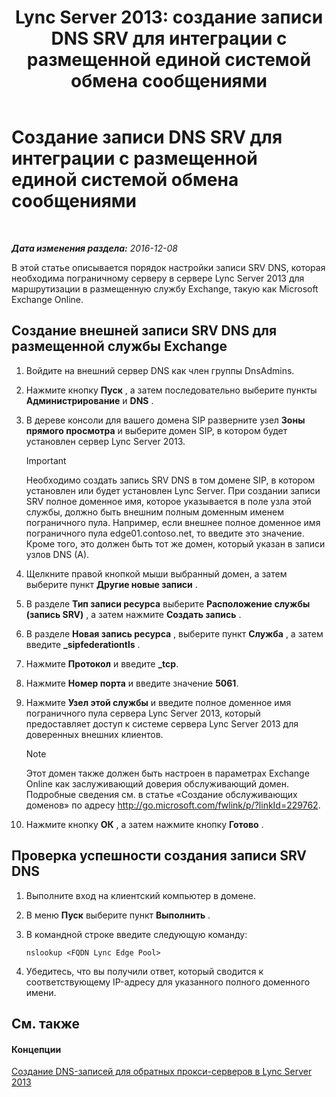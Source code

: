 ﻿---
title: 'Lync Server 2013: создание записи DNS SRV для интеграции с размещенной единой системой обмена сообщениями'
TOCTitle: Создание записи DNS SRV для интеграции с размещенной единой системой обмена сообщениями
ms:assetid: 8ea590ae-58ea-4ca5-9853-e0708b3ea760
ms:mtpsurl: https://technet.microsoft.com/ru-ru/library/Hh500728(v=OCS.15)
ms:contentKeyID: 49310482
ms.date: 12/10/2016
mtps_version: v=OCS.15
ms.translationtype: HT
---

# Создание записи DNS SRV для интеграции с размещенной единой системой обмена сообщениями

 

_**Дата изменения раздела:** 2016-12-08_

В этой статье описывается порядок настройки записи SRV DNS, которая необходима пограничному серверу в сервере Lync Server 2013 для маршрутизации в размещенную службу Exchange, такую как Microsoft Exchange Online.

## Создание внешней записи SRV DNS для размещенной службы Exchange

1.  Войдите на внешний сервер DNS как член группы DnsAdmins.

2.  Нажмите кнопку **Пуск** , а затем последовательно выберите пункты **Администрирование** и **DNS** .

3.  В дереве консоли для вашего домена SIP разверните узел **Зоны прямого просмотра** и выберите домен SIP, в котором будет установлен сервер Lync Server 2013.
    
    > [!IMPORTANT]  
    > Необходимо создать запись SRV DNS в том домене SIP, в котором установлен или будет установлен Lync Server. При создании записи SRV полное доменное имя, которое указывается в поле узла этой службы, должно быть внешним полным доменным именем пограничного пула. Например, если внешнее полное доменное имя пограничного пула edge01.contoso.net, то введите это значение. Кроме того, это должен быть тот же домен, который указан в записи узлов DNS (A).

4.  Щелкните правой кнопкой мыши выбранный домен, а затем выберите пункт **Другие новые записи** .

5.  В разделе **Тип записи ресурса** выберите **Расположение службы (запись SRV)** , а затем нажмите **Создать запись** .

6.  В разделе **Новая запись ресурса** , выберите пункт **Служба** , а затем введите **\_sipfederationtls** .

7.  Нажмите **Протокол** и введите **\_tcp**.

8.  Нажмите **Номер порта** и введите значение **5061**.

9.  Нажмите **Узел этой службы** и введите полное доменное имя пограничного пула сервера Lync Server 2013, который предоставляет доступ к системе сервера Lync Server 2013 для доверенных внешних клиентов.
    
    > [!NOTE]  
    > Этот домен также должен быть настроен в параметрах Exchange Online как заслуживающий доверия обслуживающий домен. Подробные сведения см. в статье «Создание обслуживающих доменов» по адресу <a href="http://go.microsoft.com/fwlink/p/?linkid=229762">http://go.microsoft.com/fwlink/p/?linkId=229762</a>.

10. Нажмите кнопку **ОК** , а затем нажмите кнопку **Готово** .

## Проверка успешности создания записи SRV DNS

1.  Выполните вход на клиентский компьютер в домене.

2.  В меню **Пуск** выберите пункт **Выполнить** .

3.  В командной строке введите следующую команду:
    
        nslookup <FQDN Lync Edge Pool>

4.  Убедитесь, что вы получили ответ, который сводится к соответствующему IP-адресу для указанного полного доменного имени.

## См. также

#### Концепции

[Создание DNS-записей для обратных прокси-серверов в Lync Server 2013](lync-server-2013-create-dns-records-for-reverse-proxy-servers.md)

